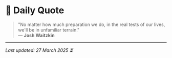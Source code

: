 # 📜 Daily Quote

> "No matter how much preparation we do, in the real tests of our lives, we'll be in unfamiliar terrain."  
> — **Josh Waitzkin**

---

_Last updated: 27 March 2025 ⏳_
